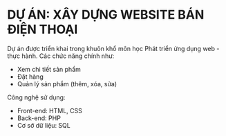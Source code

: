 # DỰ ÁN: XÂY DỰNG WEBSITE BÁN ĐIỆN THOẠI

Dự án được triển khai trong khuôn khổ môn học Phát triển ứng dụng web - thực hành.
Các chức năng chính như:
+ Xem chi tiết sản phẩm
+ Đặt hàng
+ Quản lý sản phẩm (thêm, xóa, sửa)

Công nghệ sử dụng:
+ Front-end: HTML, CSS
+ Back-end: PHP
+ Cơ sở dữ liệu: SQL
